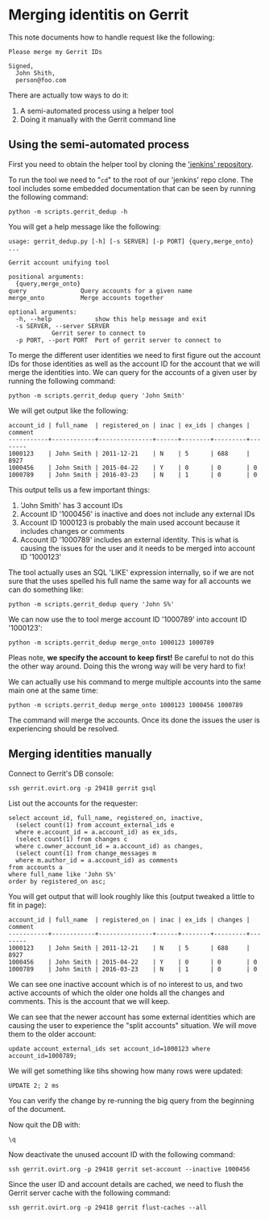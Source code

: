 Merging identitis on Gerrit
===========================

This note documents how to handle request like the following:

    Please merge my Gerrit IDs

    Signed,
      John Shith,
      person@foo.com

There are actually tow ways to do it:

1. A semi-automated process using a helper tool
2. Doing it manually with the Gerrit command line

Using the semi-automated process
--------------------------------

First you need to obtain the helper tool by cloning the ['jenkins'
repository][1].

To run the tool we need to "`cd`" to the root of our 'jenkins' repo clone. The
tool includes some embedded documentation that can be seen by running the
following command:

    python -m scripts.gerrit_dedup -h

You will get a help message like the following:

    usage: gerrit_dedup.py [-h] [-s SERVER] [-p PORT] {query,merge_onto} ...

    Gerrit account unifying tool

    positional arguments:
      {query,merge_onto}
	query               Query accounts for a given name
	merge_onto          Merge accounts together

    optional arguments:
      -h, --help            show this help message and exit
      -s SERVER, --server SERVER
			    Gerrit serer to connect to
      -p PORT, --port PORT  Port of gerrit server to connect to

To merge the different user identities we need to first figure out the account
IDs for those identities as well as the account ID for the account that we will
merge the identities into. We can query for the accounts of a given user by
running the following command:

    python -m scripts.gerrit_dedup query 'John Smith'

We will get output like the following:

    account_id | full_name  | registered_on | inac | ex_ids | changes | comment
    -----------+------------+---------------+------+--------+---------+--------
    1000123    | John Smith | 2011-12-21    | N    | 5      | 688     | 8927
    1000456    | John Smith | 2015-04-22    | Y    | 0      | 0       | 0
    1000789    | John Smith | 2016-03-23    | N    | 1      | 0       | 0

This output tells us a few important things:

1. 'John Smith' has 3 account IDs
2. Account ID '1000456' is inactive and does not include any external IDs
3. Account ID 1000123 is probably the main used account because it includes
   changes or comments
4. Account ID '1000789' includes an external identity. This is what is causing
   the issues for the user and it needs to be merged into account ID '1000123'

The tool actually uses an SQL 'LIKE' expression internally, so if we are not
sure that the uses spelled his full name the same way for all accounts we can do
something like:

    python -m scripts.gerrit_dedup query 'John S%'

We can now use the to tool merge account ID '1000789' into account ID '1000123':

    python -m scripts.gerrit_dedup merge_onto 1000123 1000789

Pleas note, **we specify the account to keep first!** Be careful to not do this the
other way around. Doing this the wrong way will be very hard to fix!

We can actually use his command to merge multiple accounts into the same main
one at the same time:

    python -m scripts.gerrit_dedup merge_onto 1000123 1000456 1000789

The command will merge the accounts. Once its done the issues the user is
experiencing should be resolved.

[1]: https://gerrit.ovirt.org/#/admin/projects/jenkins

Merging identities manually
---------------------------

Connect to Gerrit's DB console:

    ssh gerrit.ovirt.org -p 29418 gerrit gsql

List out the accounts for the requester:

    select account_id, full_name, registered_on, inactive,
      (select count(1) from account_external_ids e
      where e.account_id = a.account_id) as ex_ids,
      (select count(1) from changes c 
      where c.owner_account_id = a.account_id) as changes,
      (select count(1) from change_messages m
      where m.author_id = a.account_id) as comments
    from accounts a
    where full_name like 'John S%'
    order by registered_on asc;

You will get output that will look roughly like this (output tweaked a little to
fit in page):

    account_id | full_name  | registered_on | inac | ex_ids | changes | comment
    -----------+------------+---------------+------+--------+---------+--------
    1000123    | John Smith | 2011-12-21    | N    | 5      | 688     | 8927
    1000456    | John Smith | 2015-04-22    | Y    | 0      | 0       | 0
    1000789    | John Smith | 2016-03-23    | N    | 1      | 0       | 0

We can see one inactive account which is of no interest to us, and two active
accounts of which the older one holds all the changes and comments. This is the
account that we will keep.

We can see that the newer account has some external identities which are causing
the user to experience the "split accounts" situation. We will move them to the
older account:

    update account_external_ids set account_id=1000123 where account_id=1000789;

We will get something like tihs showing how many rows were updated:

    UPDATE 2; 2 ms

You can verify the change by re-running the big query from the beginning of the
document.

Now quit the DB with:

    \q

Now deactivate the unused account ID with the following command:

    ssh gerrit.ovirt.org -p 29418 gerrit set-account --inactive 1000456

Since the user ID and account details are cached, we need to flush the Gerrit
server cache with the following command:

    ssh gerrit.ovirt.org -p 29418 gerrit flust-caches --all

